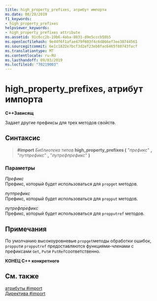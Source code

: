```yaml
---
title: high_property_prefixes, атрибут импорта
ms.date: 08/29/2019
f1_keywords:
- high_property_prefixes
helpviewer_keywords:
- high_property_prefixes attribute
ms.assetid: 91c6cc2b-19b6-4aba-8831-d9e5cccb58b5
ms.openlocfilehash: 9e44f6f1afae479f803f4c6d866ef3ee38744561
ms.sourcegitcommit: 6e1c1822e7bcf3d2ef23eb8fac6465f88743facf
ms.translationtype: MT
ms.contentlocale: ru-RU
ms.lasthandoff: 09/03/2019
ms.locfileid: "70219003"
---
```

# <a name="high_property_prefixes-import-attribute"></a>high_property_prefixes, атрибут импорта

**C++Зависящ**

Задает другие префиксы для трех методов свойств.

## <a name="syntax"></a>Синтаксис

> **#import** *Библиотека типов* **high_property_prefixes (** "*префикс*" **,** "*путпрефикс*" **,** "*путрефпрефикс*" **)**

### <a name="parameters"></a>Параметры

*Префикс*\
Префикс, который будет использоваться для `propget` методов.

*путпрефикс*\
Префикс, который будет использоваться для `propput` методов.

*путрефпрефикс*\
Префикс, который будет использоваться для `propputref` методов.

## <a name="remarks"></a>Примечания

По умолчанию высокоуровневые `propget`методы обработки ошибок, `propput`и `propputref` предоставляются функциями-членами с префиксами `Get`, `Put`и `PutRef`соответственно.

**КОНЕЦ C++ конкретного**

## <a name="see-also"></a>См. также

[атрибуты #import](../preprocessor/hash-import-attributes-cpp.md)\
[Директива #import](../preprocessor/hash-import-directive-cpp.md)
